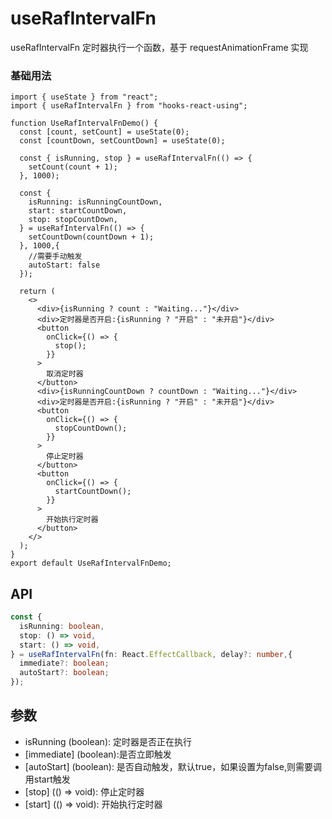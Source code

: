 # useRafIntervalFn

useRafIntervalFn 定时器执行一个函数，基于 requestAnimationFrame 实现

### 基础用法

```tsx
import { useState } from "react";
import { useRafIntervalFn } from "hooks-react-using";

function UseRafIntervalFnDemo() {
  const [count, setCount] = useState(0);
  const [countDown, setCountDown] = useState(0);

  const { isRunning, stop } = useRafIntervalFn(() => {
    setCount(count + 1);
  }, 1000);

  const {
    isRunning: isRunningCountDown,
    start: startCountDown,
    stop: stopCountDown,
  } = useRafIntervalFn(() => {
    setCountDown(countDown + 1);
  }, 1000,{
    //需要手动触发
    autoStart: false
  });

  return (
    <>
      <div>{isRunning ? count : "Waiting..."}</div>
      <div>定时器是否开启:{isRunning ? "开启" : "未开启"}</div>
      <button
        onClick={() => {
          stop();
        }}
      >
        取消定时器
      </button>
      <div>{isRunningCountDown ? countDown : "Waiting..."}</div>
      <div>定时器是否开启:{isRunning ? "开启" : "未开启"}</div>
      <button
        onClick={() => {
          stopCountDown();
        }}
      >
        停止定时器
      </button>
      <button
        onClick={() => {
          startCountDown();
        }}
      >
        开始执行定时器
      </button>
    </>
  );
}
export default UseRafIntervalFnDemo;

```

## API

```typescript
const {
  isRunning: boolean,
  stop: () => void,
  start: () => void,
} = useRafIntervalFn(fn: React.EffectCallback, delay?: number,{
  immediate?: boolean;
  autoStart?: boolean;
});
```

## 参数
- isRunning (boolean): 定时器是否正在执行
- [immediate] (boolean):是否立即触发
- [autoStart] (boolean): 是否自动触发，默认true，如果设置为false,则需要调用start触发
- [stop] (() => void): 停止定时器
- [start] (() => void): 开始执行定时器